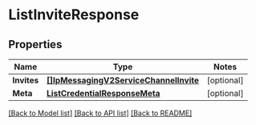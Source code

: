 # ListInviteResponse

## Properties
Name | Type | Notes
------------ | ------------- | -------------
**Invites** | [**[]IpMessagingV2ServiceChannelInvite**](ip_messaging.v2.service.channel.invite.md) | [optional] 
**Meta** | [**ListCredentialResponseMeta**](ListCredentialResponse_meta.md) | [optional] 

[[Back to Model list]](../README.md#documentation-for-models) [[Back to API list]](../README.md#documentation-for-api-endpoints) [[Back to README]](../README.md)


